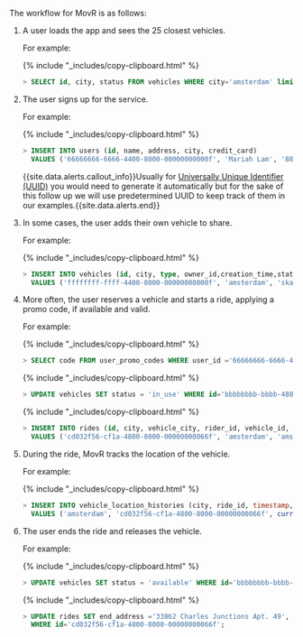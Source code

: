 The workflow for MovR is as follows:

1. A user loads the app and sees the 25 closest vehicles.
    
    For example:

    {% include "_includes/copy-clipboard.html" %} 
    ~~~ sql
    > SELECT id, city, status FROM vehicles WHERE city='amsterdam' limit 25;
    ~~~   

2. The user signs up for the service.

    For example:

    {% include "_includes/copy-clipboard.html" %}
    ~~~ sql
    > INSERT INTO users (id, name, address, city, credit_card) 
      VALUES ('66666666-6666-4400-8000-00000000000f', 'Mariah Lam', '88194 Angela Gardens Suite 60', 'amsterdam', '123245696');
    ~~~      
    
    {{site.data.alerts.callout_info}}Usually for <a href="uuid.html#create-a-table-with-auto-generated-unique-row-ids">Universally Unique Identifier (UUID)</a> you would need to generate it automatically but for the sake of this follow up we will use predetermined UUID to keep track of them in our examples.{{site.data.alerts.end}}

3. In some cases, the user adds their own vehicle to share.

    For example:
    
    {% include "_includes/copy-clipboard.html" %}
    ~~~ sql
    > INSERT INTO vehicles (id, city, type, owner_id,creation_time,status, current_location, ext) 
      VALUES ('ffffffff-ffff-4400-8000-00000000000f', 'amsterdam', 'skateboard', '66666666-6666-4400-8000-00000000000f', current_timestamp(), 'available', '88194 Angela Gardens Suite 60', '{"color": "blue"}');
    ~~~   
4. More often, the user reserves a vehicle and starts a ride, applying a promo code, if available and valid.
   
    For example:
    
    {% include "_includes/copy-clipboard.html" %}
    ~~~ sql
    > SELECT code FROM user_promo_codes WHERE user_id ='66666666-6666-4400-8000-00000000000f';
    ~~~
    
    {% include "_includes/copy-clipboard.html" %}
    ~~~ sql
    > UPDATE vehicles SET status = 'in_use' WHERE id='bbbbbbbb-bbbb-4800-8000-00000000000b';
    ~~~
    
    {% include "_includes/copy-clipboard.html" %}
    ~~~ sql
    > INSERT INTO rides (id, city, vehicle_city, rider_id, vehicle_id, start_address,end_address, start_time, end_time, revenue) 
      VALUES ('cd032f56-cf1a-4800-8000-00000000066f', 'amsterdam', 'amsterdam', '66666666-6666-4400-8000-00000000000f', 'bbbbbbbb-bbbb-4800-8000-00000000000b', '70458 Mary Crest', '', TIMESTAMP '2020-10-01 10:00:00.123456', NULL, 0.0);
    ~~~    

5. During the ride, MovR tracks the location of the vehicle.

    For example:
    
    {% include "_includes/copy-clipboard.html" %}
    ~~~ sql
    > INSERT INTO vehicle_location_histories (city, ride_id, timestamp, lat, long) 
      VALUES ('amsterdam', 'cd032f56-cf1a-4800-8000-00000000066f', current_timestamp(), -101, 60);
    ~~~    
    
6. The user ends the ride and releases the vehicle.
    
    For example:
    
    {% include "_includes/copy-clipboard.html" %}
    ~~~ sql
    > UPDATE vehicles SET status = 'available' WHERE id='bbbbbbbb-bbbb-4800-8000-00000000000b';
    ~~~
    
    {% include "_includes/copy-clipboard.html" %}
    ~~~ sql
    > UPDATE rides SET end_address ='33862 Charles Junctions Apt. 49', end_time=TIMESTAMP '2020-10-01 10:30:00.123456', revenue=88.6 
      WHERE id='cd032f56-cf1a-4800-8000-00000000066f';
    ~~~
